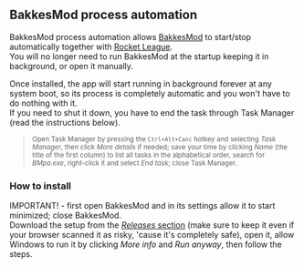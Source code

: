 ## BakkesMod process automation
BakkesMod process automation allows [BakkesMod](https://www.bakkesmod.com/download.php) to start/stop automatically together with [Rocket League](https://www.rocketleague.com/).</br>
You will no longer need to run BakkesMod at the startup keeping it in background, or open it manually.

Once installed, the app will start running in background forever at any system boot, so its process is completely automatic and you won't have to do nothing with it.</br>
If you need to shut it down, you have to end the task through Task Manager (read the instructions below).
> <sup>Open Task Manager by pressing the `Ctrl+Alt+Canc` hotkey and selecting *Task Manager*, then click *More details* if needed; save your time by clicking *Name* (the title of the first column) to list all tasks in the alphabetical order, search for *BMpa.exe*, right-click it and select *End task*; close Task Manager.</sup>
### How to install
IMPORTANT! - first open BakkesMod and in its settings allow it to start minimized; close BakkesMod.</br>
Download the setup from the [*Releases* section](https://www.github.com/martinotecco/BakkesMod-process-automation/releases) (make sure to keep it even if your browser scanned it as risky, 'cause it's completely safe), open it, allow Windows to run it by clicking *More info* and *Run anyway*, then follow the steps.
